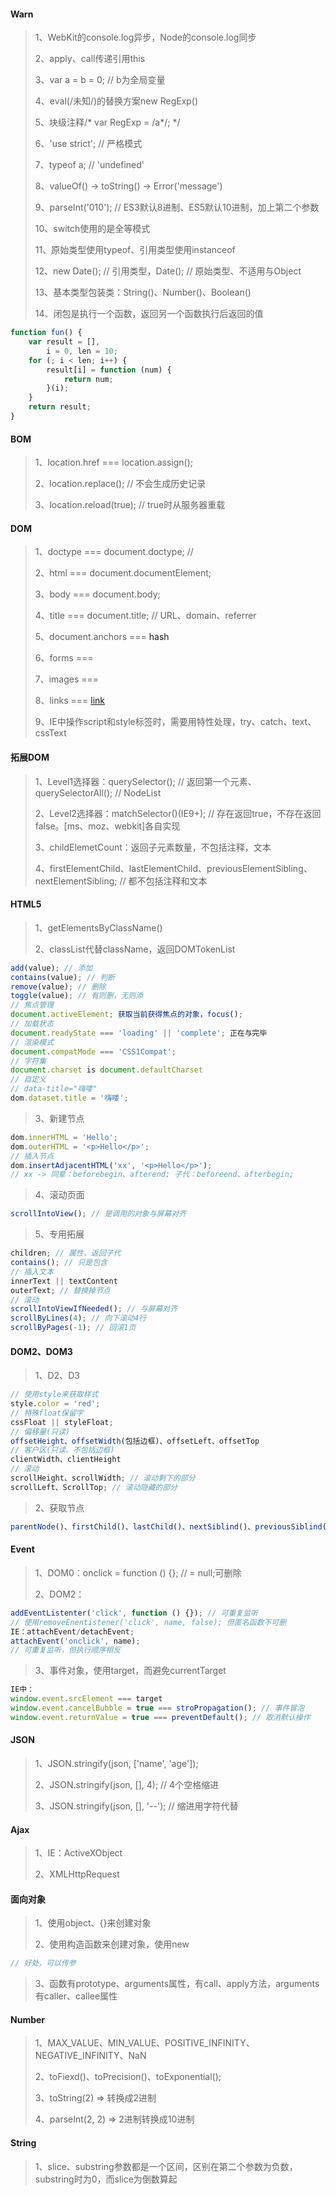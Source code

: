 #### Warn
> 1、WebKit的console.log异步，Node的console.log同步
>
> 2、apply、call传递引用this
>
> 3、var a = b = 0; // b为全局变量
>
> 4、eval(/未知/)的替换方案new RegExp()
>
> 5、块级注释/* var RegExp = /a*/; */
>
> 6、'use strict'; // 严格模式
>
> 7、typeof a; // 'undefined'
>
> 8、valueOf() -> toString() -> Error('message')
>
> 9、parseInt('010'); // ES3默认8进制、ES5默认10进制，加上第二个参数
>
> 10、switch使用的是全等模式
>
> 11、原始类型使用typeof、引用类型使用instanceof
>
> 12、new Date(); // 引用类型，Date(); // 原始类型、不适用与Object
>
> 13、基本类型包装类：String()、Number()、Boolean()
>
> 14、闭包是执行一个函数，返回另一个函数执行后返回的值
``` js
function fun() {
	var result = [],
		i = 0, len = 10;
	for (; i < len; i++) {
		result[i] = function (num) {
			return num;
		}(i);
	}
	return result;
}
```


#### BOM
> 1、location.href === location.assign();
>
> 2、location.replace(); // 不会生成历史记录
>
> 3、location.reload(true); // true时从服务器重载


#### DOM
> 1、doctype === document.doctype; // <!DOCTYPE html>
>
> 2、html === document.documentElement;
>
> 3、body === document.body;
>
> 4、title === document.title; // URL、domain、referrer
>
> 5、document.anchors === <a name="hash">hash</a>
>
> 6、forms === <form></form>
>
> 7、images === <img>
>
> 8、links === <a href="link">link</a>
>
> 9、IE中操作script和style标签时，需要用特性处理，try、catch、text、cssText


#### 拓展DOM
> 1、Level1选择器：querySelector(); // 返回第一个元素、querySelectorAll(); // NodeList
>
> 2、Level2选择器：matchSelector()(IE9+); // 存在返回true，不存在返回false。[ms、moz、webkit]各自实现
>
> 3、childElemetCount：返回子元素数量，不包括注释，文本
>
> 4、firstElementChild、lastElementChild、previousElementSibling、nextElementSibling; // 都不包括注释和文本


#### HTML5
> 1、getElementsByClassName()
>
> 2、classList代替className，返回DOMTokenList
``` js
add(value); // 添加
contains(value); // 判断
remove(value); // 删除
toggle(value); // 有则删，无则添
// 焦点管理
document.activeElement; 获取当前获得焦点的对象，focus();
// 加载状态
document.readyState === 'loading' || 'complete'; 正在与完毕
// 渲染模式
document.compatMode === 'CSS1Compat';
// 字符集
document.charset is document.defaultCharset
// 自定义
// data-title="嗨喽"
dom.dataset.title = '嗨喽';
```
> 3、新建节点
``` js
dom.innerHTML = 'Hello';
dom.outerHTML = '<p>Hello</p>';
// 插入节点
dom.insertAdjacentHTML('xx', '<p>Hello</p>');
// xx -> 同辈：beforebegin、afterend; 子代：beforeend、afterbegin;
```
> 4、滚动页面
``` js
scrollIntoView(); // 是调用的对象与屏幕对齐
```
> 5、专用拓展
``` js
children; // 属性、返回子代
contains(); // 只是包含 
// 插入文本
innerText || textContent
outerText; // 替换掉节点
// 滚动
scrollIntoViewIfNeeded(); // 与屏幕对齐
scrollByLines(4); // 向下滚动4行
scrollByPages(-1); // 回滚1页 
```


#### DOM2、DOM3
> 1、D2、D3
``` js
// 使用style来获取样式
style.color = 'red';
// 特殊float保留字
cssFloat || styleFloat;
// 偏移量(只读)
offsetHeight、offsetWidth(包括边框)、offsetLeft、offsetTop
// 客户区(只读、不包括边框)
clientWidth、clientHeight
// 滚动
scrollHeight、scrollWidth; // 滚动剩下的部分
scrollLeft、ScrollTop; // 滚动隐藏的部分
```
> 2、获取节点
``` js
parentNode()、firstChild()、lastChild()、nextSiblind()、previousSiblind()
```


#### Event
> 1、DOM0：onclick = function () {}; // = null;可删除
>
> 2、DOM2：
``` js
addEventListenter('click', function () {}); // 可重复监听
// 使用removeEnentistener('click', name, false); 但匿名函数不可删
IE：attachEvent/detachEvent;
attachEvent('onclick', name);
// 可重复监听，但执行顺序相反
```
> 3、事件对象，使用target，而避免currentTarget
``` js
IE中：
window.event.srcElement === target
window.event.cancelBubble = true === stroPropagation(); // 事件冒泡
window.event.returnValue = true === preventDefault(); // 取消默认操作
```


#### JSON
> 1、JSON.stringify(json, ['name', 'age']);
>
> 2、JSON.stringify(json, [], 4); // 4个空格缩进
>
> 3、JSON.stringify(json, [], '--'); // 缩进用字符代替


#### Ajax
> 1、IE：ActiveXObject
>
> 2、XMLHttpRequest


#### 面向对象
> 1、使用object、{}来创建对象
>
> 2、使用构造函数来创建对象，使用new
``` js
// 好处，可以传参
```
> 3、函数有prototype、arguments属性，有call、apply方法，arguments有caller、callee属性



#### Number
> 1、MAX_VALUE、MIN_VALUE、POSITIVE_INFINITY、NEGATIVE_INFINITY、NaN
>
> 2、toFiexd()、toPrecision()、toExponential();
>
> 3、toString(2) => 转换成2进制
> 
> 4、parseInt(2, 2) => 2进制转换成10进制


#### String
> 1、slice、substring参数都是一个区间，区别在第二个参数为负数，substring时为0，而slice为倒数算起

